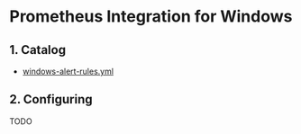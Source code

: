 # Prometheus Integration for Windows

## 1. Catalog

- [windows-alert-rules.yml](windows-alert-rules.yml)

## 2. Configuring

TODO
